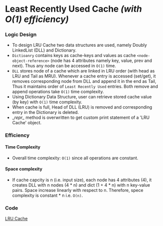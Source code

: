 # Least Recently Used Cache ***(with O(1) efficiency)***

### Logic Design
- To design LRU Cache two data structures are used, namely Doubly LinkedList (DLL) and Dictionary. 
- `Dictioanry` contains keys as cache-keys and values as cache `<node-object-reference>` (node has 4 attributes namely key, value, prev and next). Thus any node can be accessed in `O(1)` time. 
- `DLL` stores node of a cache which are linked in LRU order (with head as LRU and Tail as MRU). Whenever a cache entry
  is accessed (set/get), it removes corresponding node from DLL and append it in the end as Tail, Thus it maintains 
  order of `Least Recently Used` entries. Both remove and append operations take `O(1)` time complexity.
- Using Dictionary Data Structure, user can retrieve stored cache value (by key) with `O(1)` time complexity. 
- When cache is full, Head of DLL (LRU) is removed and corresponding entry in the Dictionary is deleted. 
- \__repr\__ method is overwritten to get custom print statement of a 'LRU Cache' object. 

### Efficiency

#### Time Complexity
- Overall time complexity: `O(1)` since all operations are constant.  

#### Space complexity
- If cache capcity is n (i.e. input size), each node has 4 attributes (4), it creates DLL with n nodes (4 * n) 
  and dict (1 + 4 * n) with n key-value pairs. Space increase linearly with respect to n. Therefore, spece complexity is constant * n i.e. `O(n)`.
  
### Code
[LRU Cache](https://github.com/jitendrabhamare/Python-Data-Structures-Algorithms/blob/master/LRU_Cache.py)
